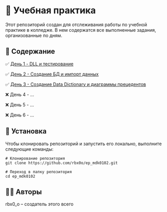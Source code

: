 # 📖 Учебная практика

Этот репозиторий создан для отслеживания работы по учебной практике в колледже. В нем содержатся все выполненные задания, организованные по дням.

## 📂 Содержание

✅ [День 1 - DLL и тестирование](/DllUnitTesting)

✅ [День 2 - Создание БД и импорт данных](/database)

✅ [День 3 - Создание Data Dictionary и диаграммы прецедентов](/docs)

❌ День 4 - ...

❌ День 5 - ...

❌ День 6 - ...

## 🔧 Установка

Чтобы клонировать репозиторий и запустить его локально, выполните следующие команды:

```
# Клонирование репозитория
git clone https://github.com/rbx0o/ep_mdk0102.git

# Переход в папку репозитория
cd ep_mdk0102
```

## 🧑‍💻 Авторы

rbx0_o – создатель этого всего
